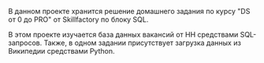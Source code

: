 В данном проекте хранится решение домашнего задания по курсу "DS от 0 до PRO" от Skillfactory по блоку SQL.

В этом проекте изучается база данных вакансий от HH средствами SQL-запросов.
Также, в одном задании присутствует загрузка данных из Википедии средствами Python.

